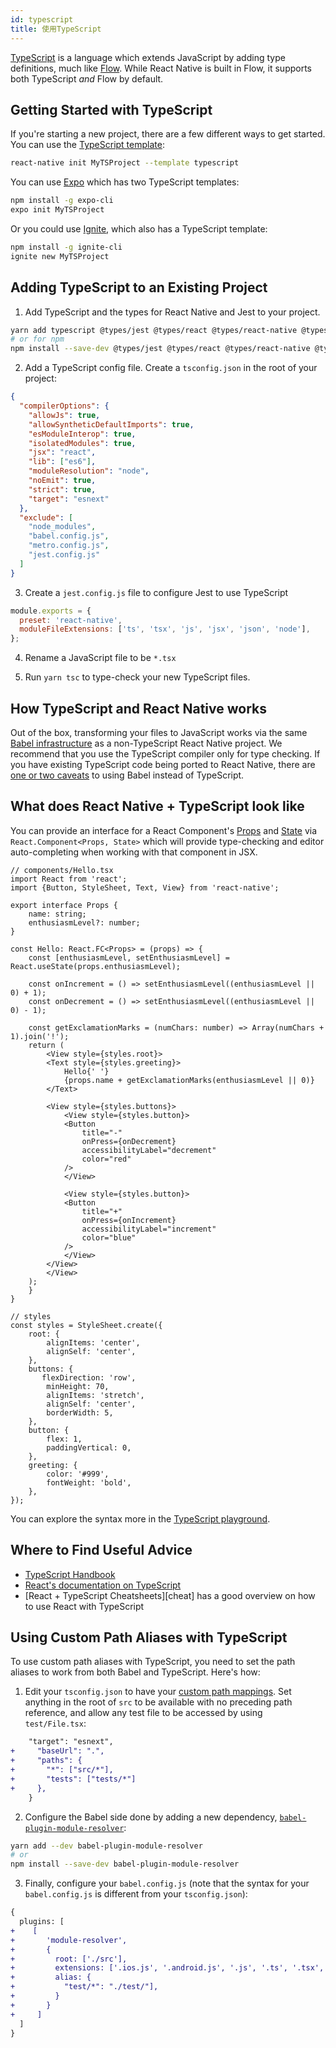 ```yaml
---
id: typescript
title: 使用TypeScript
---
```


[TypeScript][ts] is a language which extends JavaScript by adding type definitions, much like [Flow][flow]. While React Native is built in Flow, it supports both TypeScript _and_ Flow by default.

## Getting Started with TypeScript

If you're starting a new project, there are a few different ways to get started. You can use the [TypeScript template][ts-template]:

```sh
react-native init MyTSProject --template typescript
```

You can use [Expo][expo] which has two TypeScript templates:

```sh
npm install -g expo-cli
expo init MyTSProject
```

Or you could use [Ignite][ignite], which also has a TypeScript template:

```sh
npm install -g ignite-cli
ignite new MyTSProject
```

## Adding TypeScript to an Existing Project

1. Add TypeScript and the types for React Native and Jest to your project.

```sh
yarn add typescript @types/jest @types/react @types/react-native @types/react-test-renderer
# or for npm
npm install --save-dev @types/jest @types/react @types/react-native @types/react-test-renderer
```

2. Add a TypeScript config file. Create a `tsconfig.json` in the root of your project:

```json
{
  "compilerOptions": {
    "allowJs": true,
    "allowSyntheticDefaultImports": true,
    "esModuleInterop": true,
    "isolatedModules": true,
    "jsx": "react",
    "lib": ["es6"],
    "moduleResolution": "node",
    "noEmit": true,
    "strict": true,
    "target": "esnext"
  },
  "exclude": [
    "node_modules",
    "babel.config.js",
    "metro.config.js",
    "jest.config.js"
  ]
}
```

3. Create a `jest.config.js` file to configure Jest to use TypeScript

```js
module.exports = {
  preset: 'react-native',
  moduleFileExtensions: ['ts', 'tsx', 'js', 'jsx', 'json', 'node'],
};
```

4. Rename a JavaScript file to be `*.tsx`

5. Run `yarn tsc` to type-check your new TypeScript files.

## How TypeScript and React Native works

Out of the box, transforming your files to JavaScript works via the same [Babel infrastructure][babel] as a non-TypeScript React Native project. We recommend that you use the TypeScript compiler only for type checking. If you have existing TypeScript code being ported to React Native, there are [one or two caveats][babel-7-caveats] to using Babel instead of TypeScript.

## What does React Native + TypeScript look like

You can provide an interface for a React Component's [Props][props] and [State][state] via `React.Component<Props, State>` which will provide type-checking and editor auto-completing when working with that component in JSX.

```tsx
// components/Hello.tsx
import React from 'react';
import {Button, StyleSheet, Text, View} from 'react-native';

export interface Props {
    name: string;
    enthusiasmLevel?: number;
}

const Hello: React.FC<Props> = (props) => {
    const [enthusiasmLevel, setEnthusiasmLevel] = React.useState(props.enthusiasmLevel);

    const onIncrement = () => setEnthusiasmLevel((enthusiasmLevel || 0) + 1);
    const onDecrement = () => setEnthusiasmLevel((enthusiasmLevel || 0) - 1);

    const getExclamationMarks = (numChars: number) => Array(numChars + 1).join('!');
    return (
        <View style={styles.root}>
        <Text style={styles.greeting}>
            Hello{' '}
            {props.name + getExclamationMarks(enthusiasmLevel || 0)}
        </Text>

        <View style={styles.buttons}>
            <View style={styles.button}>
            <Button
                title="-"
                onPress={onDecrement}
                accessibilityLabel="decrement"
                color="red"
            />
            </View>

            <View style={styles.button}>
            <Button
                title="+"
                onPress={onIncrement}
                accessibilityLabel="increment"
                color="blue"
            />
            </View>
        </View>
        </View>
    );
    }
}

// styles
const styles = StyleSheet.create({
    root: {
        alignItems: 'center',
        alignSelf: 'center',
    },
    buttons: {
       flexDirection: 'row',
        minHeight: 70,
        alignItems: 'stretch',
        alignSelf: 'center',
        borderWidth: 5,
    },
    button: {
        flex: 1,
        paddingVertical: 0,
    },
    greeting: {
        color: '#999',
        fontWeight: 'bold',
    },
});
```

You can explore the syntax more in the [TypeScript playground][tsplay].

## Where to Find Useful Advice

- [TypeScript Handbook][ts-handbook]
- [React's documentation on TypeScript][react-ts]
- [React + TypeScript Cheatsheets][cheat] has a good overview on how to use React with TypeScript

## Using Custom Path Aliases with TypeScript

To use custom path aliases with TypeScript, you need to set the path aliases to work from both Babel and TypeScript. Here's how:

1. Edit your `tsconfig.json` to have your [custom path mappings][path-map]. Set anything in the root of `src` to be available with no preceding path reference, and allow any test file to be accessed by using `test/File.tsx`:

```diff
    "target": "esnext",
+     "baseUrl": ".",
+     "paths": {
+       "*": ["src/*"],
+       "tests": ["tests/*"]
+     },
    }
```

2. Configure the Babel side done by adding a new dependency, [`babel-plugin-module-resolver`][bpmr]:

```sh
yarn add --dev babel-plugin-module-resolver
# or
npm install --save-dev babel-plugin-module-resolver
```

3. Finally, configure your `babel.config.js` (note that the syntax for your `babel.config.js` is different from your `tsconfig.json`):

```diff
{
  plugins: [
+    [
+       'module-resolver',
+       {
+         root: ['./src'],
+         extensions: ['.ios.js', '.android.js', '.js', '.ts', '.tsx', '.json'],
+         alias: {
+           "test/*": "./test/"],
+         }
+       }
+     ]
  ]
}
```

[react-ts]: https://reactjs.org/docs/static-type-checking.html#typescript
[ts]: https://www.typescriptlang.org/
[flow]: https://flow.org
[ts-template]: https://github.com/react-native-community/react-native-template-typescript
[babel]: /react-native/docs/javascript-environment#javascript-syntax-transformers
[babel-7-caveats]: https://babeljs.io/docs/en/next/babel-plugin-transform-typescript
[cheats]: https://github.com/typescript-cheatsheets/react-typescript-cheatsheet#reacttypescript-cheatsheets
[ts-handbook]: http://www.typescriptlang.org/docs/home.html
[props]: /react-native/docs/props.html
[state]: /react-native/docs/state.html
[path-map]: https://www.typescriptlang.org/docs/handbook/module-resolution.html#path-mapping
[bpmr]: https://github.com/tleunen/babel-plugin-module-resolver
[expo]: https://expo.io
[ignite]: https://infinite.red/ignite
[tsplay]: https://www.typescriptlang.org/play/?strictNullChecks=false&esModuleInterop=true&jsx=3#code/JYWwDg9gTgLgBAJQKYEMDG8BmUIjgcilQ3wG4BYAKFEljgG8AhAVxhggDsAaOAZRgCeAGyS8AFkiQweAFSQAPaXABqwJAHcAvnGy4CRdDAC0HFDGAA3JGSpUFteMA4wkUTOiRwACjjABnBio4YLhTECQALjg-GCgnAHMKShC4JGcxZj9gFD8QABkkKyEAfiiOZhAAI1ckzVtKNE4YuAAJJCEhCCjkQwA6ADEAYQAeHwh-AD44AF44AAowXz8AShmp+iCQxo5mgG00mAysnPzC9p4-KQBRdMzs3IKigF0ZxGIYXszRGDMkBaXegcjvdTkVlklNsFts1OABJDhoIjhZyvOaraZTS4wG6HO4nR7tOZzIF4h5nIRwAA+lLgAAZVgBqOAARnBkLg0PgnAAIkhEUhkfBZmi1tFrrdjmSikSSZLQe0qTT6XAjCy2ZR2Zy4PFrvI0EIUCAzMBOABZFBQADWAWF5RAgzEFr8ZQq1Sg6KmAEEoFAUAI5naHU64EzWb0AFYQJxzfAAQnw6pSRBgzCgHHm7JSw1UGmighE03oMWESD8vRwEBgmgmmZCwzkijzJcLxZEZfiRCkCWrtZSwTaHQg9HwBDqyT7E-oi3GZbCniZOuxeoNRvMZot1uJEpBBIp1LpyzHE+CwwA9A2YDWNeOJ9m1OomwWi-nS71Kqx2Dsezfjyecw-WyQFsXzLd82E4b9fyzFhwI4XsoPMGACwAIiMZD4N-TgfFLPxCx5PkkQOI8oIndA0Bw4BKmAIRgEEPIUGqIRpmQgATAiBQOdCfxIqEIE6KBmKIFiuJ4uBTyvUSz3-K8MLrf9HyA58S1Aj8IIknjhhgz9ZInRCUIZETRJCLCiD8XD6DhBFCOcYijLgMiKKomi6IY9pmKcflBUMuzGn45jKiEZgkG8qDxJ0uApPvdTb1PaT4MijRorgRMQjHMcqFPU8FL8KgtUAm0+BfcRJA+flfjmDYfwrGAokq38UBo+IOFhFwQGdAhyOcVx8C4eCGuAJreHaTAonwTqXCgHr2U0XqfzAz92rqidMBEeRuWAIgMBNDhRpwdQpu4kIQCcNoBrEGq4AAdlpWb6sa5rWva-AYmTNAxAOu6Bo4IahBGjqDm627j0qaA2KgAB1YAWMOKIAFYgeCGb2XmzhavglaFCiZkEb7MAUBYliEmUVxzDQBqohu6acY7EqEjRw7eP40aAGIAE52Y+49ME4GBwaQM6LvwEGhBYznEdmzRwSAA